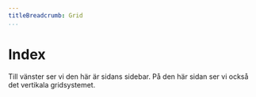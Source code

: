 ```yaml
---
titleBreadcrumb: Grid
...
```


Index
===============================
Till vänster ser vi den här är sidans sidebar. På den här sidan ser vi också det vertikala gridsystemet.
